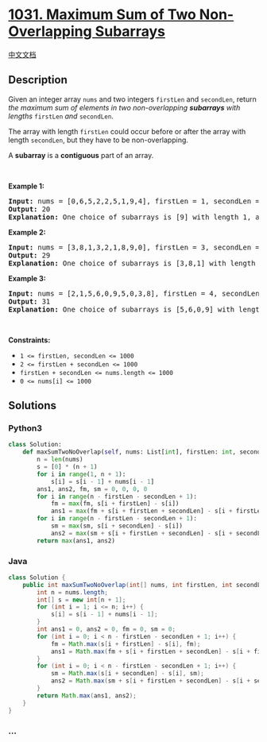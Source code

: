 # [1031. Maximum Sum of Two Non-Overlapping Subarrays](https://leetcode.com/problems/maximum-sum-of-two-non-overlapping-subarrays)

[中文文档](/solution/1000-1099/1031.Maximum%20Sum%20of%20Two%20Non-Overlapping%20Subarrays/README.md)

## Description

<p>Given an integer array <code>nums</code> and two integers <code>firstLen</code> and <code>secondLen</code>, return <em>the maximum sum of elements in two non-overlapping <strong>subarrays</strong> with lengths </em><code>firstLen</code><em> and </em><code>secondLen</code>.</p>

<p>The array with length <code>firstLen</code> could occur before or after the array with length <code>secondLen</code>, but they have to be non-overlapping.</p>

<p>A <strong>subarray</strong> is a <strong>contiguous</strong> part of an array.</p>

<p>&nbsp;</p>
<p><strong class="example">Example 1:</strong></p>

<pre>
<strong>Input:</strong> nums = [0,6,5,2,2,5,1,9,4], firstLen = 1, secondLen = 2
<strong>Output:</strong> 20
<strong>Explanation:</strong> One choice of subarrays is [9] with length 1, and [6,5] with length 2.
</pre>

<p><strong class="example">Example 2:</strong></p>

<pre>
<strong>Input:</strong> nums = [3,8,1,3,2,1,8,9,0], firstLen = 3, secondLen = 2
<strong>Output:</strong> 29
<strong>Explanation:</strong> One choice of subarrays is [3,8,1] with length 3, and [8,9] with length 2.
</pre>

<p><strong class="example">Example 3:</strong></p>

<pre>
<strong>Input:</strong> nums = [2,1,5,6,0,9,5,0,3,8], firstLen = 4, secondLen = 3
<strong>Output:</strong> 31
<strong>Explanation:</strong> One choice of subarrays is [5,6,0,9] with length 4, and [0,3,8] with length 3.
</pre>

<p>&nbsp;</p>
<p><strong>Constraints:</strong></p>

<ul>
	<li><code>1 &lt;= firstLen, secondLen &lt;= 1000</code></li>
	<li><code>2 &lt;= firstLen + secondLen &lt;= 1000</code></li>
	<li><code>firstLen + secondLen &lt;= nums.length &lt;= 1000</code></li>
	<li><code>0 &lt;= nums[i] &lt;= 1000</code></li>
</ul>

## Solutions

<!-- tabs:start -->

### **Python3**

```python
class Solution:
    def maxSumTwoNoOverlap(self, nums: List[int], firstLen: int, secondLen: int) -> int:
        n = len(nums)
        s = [0] * (n + 1)
        for i in range(1, n + 1):
            s[i] = s[i - 1] + nums[i - 1]
        ans1, ans2, fm, sm = 0, 0, 0, 0
        for i in range(n - firstLen - secondLen + 1):
            fm = max(fm, s[i + firstLen] - s[i])
            ans1 = max(fm + s[i + firstLen + secondLen] - s[i + firstLen], ans1)
        for i in range(n - firstLen - secondLen + 1):
            sm = max(sm, s[i + secondLen] - s[i])
            ans2 = max(sm + s[i + firstLen + secondLen] - s[i + secondLen], ans2)
        return max(ans1, ans2)
```

### **Java**

```java
class Solution {
    public int maxSumTwoNoOverlap(int[] nums, int firstLen, int secondLen) {
        int n = nums.length;
        int[] s = new int[n + 1];
        for (int i = 1; i <= n; i++) {
            s[i] = s[i - 1] + nums[i - 1];
        }
        int ans1 = 0, ans2 = 0, fm = 0, sm = 0;
        for (int i = 0; i < n - firstLen - secondLen + 1; i++) {
            fm = Math.max(s[i + firstLen] - s[i], fm);
            ans1 = Math.max(fm + s[i + firstLen + secondLen] - s[i + firstLen], ans1);
        }
        for (int i = 0; i < n - firstLen - secondLen + 1; i++) {
            sm = Math.max(s[i + secondLen] - s[i], sm);
            ans2 = Math.max(sm + s[i + firstLen + secondLen] - s[i + secondLen], ans2);
        }
        return Math.max(ans1, ans2);
    }
}
```

### **...**

```

```

<!-- tabs:end -->
